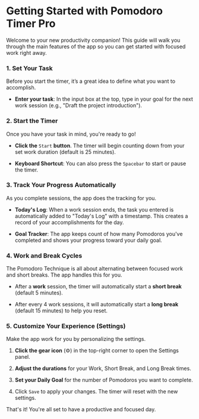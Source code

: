 # Getting Started with Pomodoro Timer Pro
Welcome to your new productivity companion! This guide will walk you through the main features of the app so you can get started with focused work right away.

### 1. Set Your Task
Before you start the timer, it’s a great idea to define what you want to accomplish.

* **Enter your task**: In the input box at the top, type in your goal for the next work session (e.g., "Draft the project introduction").

### 2. Start the Timer
Once you have your task in mind, you're ready to go!

* **Click the** `Start` **button**. The timer will begin counting down from your set work duration (default is 25 minutes).

* **Keyboard Shortcut**: You can also press the `Spacebar` to start or pause the timer.

### 3. Track Your Progress Automatically
As you complete sessions, the app does the tracking for you.

* **Today's Log**: When a work session ends, the task you entered is automatically added to "Today's Log" with a timestamp. This creates a record of your accomplishments for the day.

* **Goal Tracker**: The app keeps count of how many Pomodoros you've completed and shows your progress toward your daily goal.

### 4. Work and Break Cycles
The Pomodoro Technique is all about alternating between focused work and short breaks. The app handles this for you.

* After a **work** session, the timer will automatically start a **short break** (default 5 minutes).

* After every 4 work sessions, it will automatically start a **long break** (default 15 minutes) to help you reset.

### 5. Customize Your Experience (Settings)
Make the app work for you by personalizing the settings.

1. **Click the gear icon** (⚙️) in the top-right corner to open the Settings panel.

2. **Adjust the durations** for your Work, Short Break, and Long Break times.

3. **Set your Daily Goal** for the number of Pomodoros you want to complete.

4. Click `Save` to apply your changes. The timer will reset with the new settings.

That's it! You're all set to have a productive and focused day.
